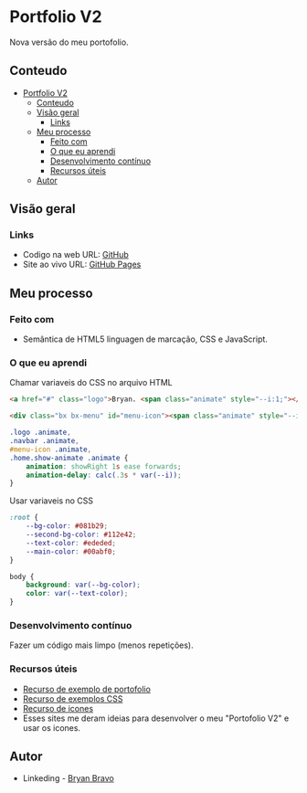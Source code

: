 # Portfolio V2
Nova versão do meu portofolio.

## Conteudo

- [Portfolio V2](#portfolio-v2)
  - [Conteudo](#conteudo)
  - [Visão geral](#visão-geral)
    - [Links](#links)
  - [Meu processo](#meu-processo)
    - [Feito com](#feito-com)
    - [O que eu aprendi](#o-que-eu-aprendi)
    - [Desenvolvimento contínuo](#desenvolvimento-contínuo)
    - [Recursos úteis](#recursos-úteis)
  - [Autor](#autor)

## Visão geral

<!-- ### Rascunho -->

<!-- ![](/src/imagens/Portofolio.png) -->
<!-- <div>  -->
  <!-- <img align="center" height="150em" src="/src/imagens/Contato.png" /> -->
  <!-- <img align="center" height="150em" src="/src/imagens/Sobre.png" /> -->
  <!-- <img align="center" height="150em" src="/src/imagens/Habilidades.png" /> -->
<!-- </div> -->

### Links

- Codigo na web URL: [GitHub](https://github.com/Akherox/portofolio-v2)
- Site ao vivo URL: [GitHub Pages](https://akherox.github.io/portofolio-v2/)

## Meu processo

### Feito com

- Semântica de HTML5 linguagen de marcação, CSS e JavaScript.

### O que eu aprendi

Chamar variaveis do CSS no arquivo HTML

```html
<a href="#" class="logo">Bryan. <span class="animate" style="--i:1;"></span></a>

<div class="bx bx-menu" id="menu-icon"><span class="animate" style="--i:2;"></span></div>
```
```css
.logo .animate,
.navbar .animate,
#menu-icon .animate,
.home.show-animate .animate {
    animation: showRight 1s ease forwards;
    animation-delay: calc(.3s * var(--i));
}
```
Usar variaveis no CSS
```css
:root {
    --bg-color: #081b29;
    --second-bg-color: #112e42;
    --text-color: #ededed;
    --main-color: #00abf0;
}

body {
    background: var(--bg-color);
    color: var(--text-color);
}
```

### Desenvolvimento contínuo

Fazer um código mais limpo (menos repetições).

### Recursos úteis

- [Recurso de exemplo de portofolio](https://portofolio-akherox.vercel.app/)
- [Recurso de exemplos CSS](https://codepen.io/)
- [Recurso de icones](https://boxicons.com/?query=up)
- Esses sites me deram ideias para desenvolver o meu "Portofolio V2" e usar os icones.

## Autor

- Linkeding - [Bryan Bravo](https://www.linkedin.com/in/alex-bravo-008-mk)
